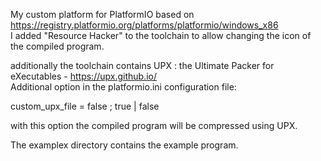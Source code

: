 My custom platform for PlatformIO based on https://registry.platformio.org/platforms/platformio/windows_x86 <br>
I added "Resource Hacker" to the toolchain to allow changing the icon of the compiled program.<br>

additionally the toolchain contains UPX : the Ultimate Packer for eXecutables - https://upx.github.io/<br>
Additional option in the platformio.ini configuration file:<br>

custom_upx_file = false ; true | false<br>

with this option the compiled program will be compressed using UPX.<br>

The examplex directory contains the example program.
